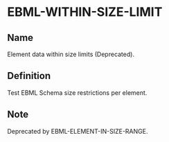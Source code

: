 # EBML-WITHIN-SIZE-LIMIT

## Name

Element data within size limits (Deprecated).

## Definition

Test EBML Schema size restrictions per element.

## Note

Deprecated by EBML-ELEMENT-IN-SIZE-RANGE.
